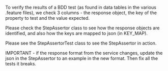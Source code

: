 To verify the results of a BDD test (as found in data tables in the various .feature files), we check 3 columns - the response object, the key of the property to test and the value expected.

Please check the StepAssertor class to see how the response objects are identified, and also how the keys are mapped to json (in KEY_MAP).

Please see the StepAssertorTest class to see the StepAssertor in action.

IMPORTANT - if the response format from the service changes, update the json in the StepAssertor to an example in the new format.  Then fix all the tests it breaks.
